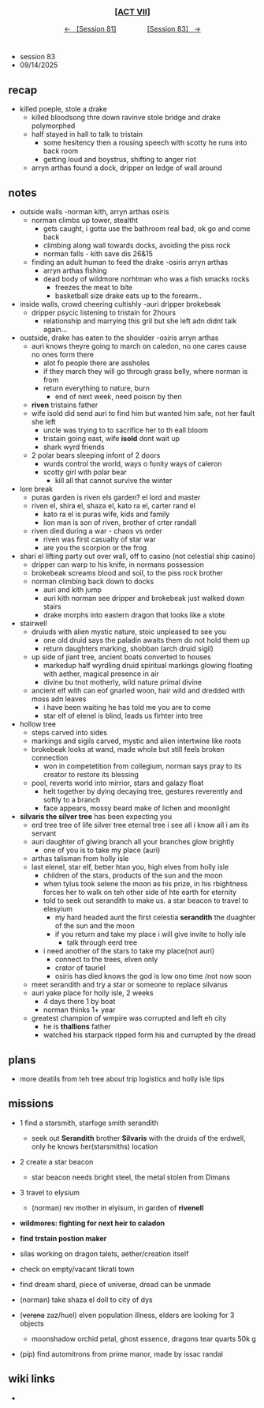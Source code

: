 
<div align="center">
  <h3 align="center"><a href="https://github.com/h-griffin/dnd-notes/blob/main/grimmhaus/act-VII" >[ACT VII]</a></h3>
  <p align="center">
    <a href="https://github.com/h-griffin/dnd-notes/blob/main/grimmhaus/act-VII/24-02-05.md" >&larr; &nbsp; [Session 81]</a>
    &nbsp;&nbsp;&nbsp;&nbsp;&nbsp;&nbsp;&nbsp;&nbsp;&nbsp;&nbsp;&nbsp;&nbsp;&nbsp;&nbsp;
    <a href="https://github.com/h-griffin/dnd-notes/blob/main/grimmhaus/act-VII/25-02-12.md" >[Session 83] &nbsp; &rarr;</a>
  </p>
</div>

#
- session 83
- 09/14/2025

## recap
- killed poeple, stole a drake
    - killed bloodsong thre down ravinve stole bridge and drake polymorphed
    - half stayed in hall to talk to tristain
        - some hesitency then a rousing speech with scotty he runs into back room
        - getting loud and boystrus, shifting to anger riot
    - arryn arthas found a dock, dripper on ledge of wall around

## notes
- outside walls -norman kith, arryn arthas osiris
    - norman climbs up tower, stealtht
        - gets caught, i gotta use the bathroom real bad, ok go and come back
        - climbing along wall towards docks, avoiding the piss rock
        - norman falls - kith save dis 26&15
    - finding an adult human to feed the drake -osiris arryn arthas
        - arryn arthas fishing
        - dead body of wildmore norhtman who was a fish smacks rocks
            - freezes the meat to bite
            - basketball size drake eats up to the forearm..
- inside walls, crowd cheering cultishly -auri dripper brokebeak
    - dripper psycic listening to tristain for 2hours
        - relationship and marrying this gril but she left adn didnt talk again...
- oustside, drake has eaten to the shoulder -osiris arryn arthas
    - auri knows theyre going to march on caledon, no one cares cause no ones form there
        - alot fo people there are assholes
        - if they march they will go through grass belly, where norman is from
        - return everything to nature, burn
            - end of next week, need poison by then
    - **riven** tristains father
    -  wife isold did send auri to find him but wanted him safe, not her fault she left
        - uncle was trying to to sacrifice her to th eall bloom
        - tristain going east, wife **isold** dont wait up
        - shark wyrd friends
    - 2 polar bears sleeping infont of 2 doors
        - wurds control the world, ways o funity ways of caleron
        - scotty girl with polar bear
            - kill all that cannot survive the winter
- lore break
    - puras garden is riven els garden? el lord and master
    - riven el, shira el, shaza el, kato ra el, carter rand el
        - kato ra el is puras wife, kids and family
        - lion man is son of riven, brother of crter randall
    - riven died during a war - chaos vs order
        - riven was first casualty of star war
        - are you the scorpion or the frog
- shari el lifting party out over wall, off to casino (not celestial ship casino)
    - dripper can warp to his knife, in normans possession
    - brokebeak screams blood and soil, to the piss rock brother
    - norman climbing back down to docks
        - auri and kith jump
        - auri kith norman see dripper and brokebeak just walked down stairs
        - drake morphs into eastern dragon that looks like a stote
- stairwell
    - druiuds with alien mystic nature, stoic unpleased to see you
        - one old druid says the paladin awaits them do not hold them up
        - return daughters marking, shobban (arch druid sigil)
    - up side of jiant tree, ancient boats converted to houses
        - markedup half wyrdling druid spiritual markings glowing floating with aether, magical presence in air
        - divine bu tnot motherly, wild nature primal divine
    - ancient elf with can eof gnarled woon, hair wild and dredded with moss adn leaves
        - i have been waiting he has told me you are to come
        - star elf of elenel is blind, leads us firhter into tree
- hollow tree
    - steps carved into sides
    - markings and sigils carved, mystic and alien intertwine like roots
    - brokebeak looks at wand, made whole but still feels broken connection
        - won in competetition from collegium, norman says pray to its creator to restore its blessing
    - pool, reverts world into mirrior, stars and galazy float
        - helt together by dying decaying tree, gestures reverently and softly to a branch
        - face appears, mossy beard make of lichen and moonlight
- **silvaris the silver tree** has been expecting you
    - erd tree tree of life silver tree eternal tree i see all i know all i am its servant
    - auri daughter of glwing branch all your branches glow brightly
        - one of you is to take my place (auri)
    - arthas talisman from holly isle
    - last elenel, star elf, better htan you, high elves from holly isle
        - children of the stars, products of the sun and the moon
        - when tylus took selene the moon as his prize, in his rbightness forces her to walk on teh other side of hte earth for eternity
        - told to seek out serandith to make us. a star beacon to travel to elesyium
            - my hard headed aunt the first celestia **serandith** the duaghter of the sun and the moon
            - if you return and take my place i will give invite to holly isle
                - talk through eerd tree
        - i need another of the stars to take my place(not auri)
            - connect to the trees, elven only
            - crator of tauriel
            - osiris has died knows the god is low ono time /not now soon
    - meet serandith and try a star or someone to replace silvarus
    - auri yake place for holly isle, 2 weeks
        - 4 days there 1 by boat
        - norman thinks 1+ year
    - greatest champion of wmpire was corrupted and left eh city
        - he is **thallions** father
        - watched his starpack ripped form his and currupted by the dread

## plans
- more deatils from teh tree about trip logistics and holly isle tips

## missions
- 1 find a starsmith, starfoge smith serandith
    - seek out **Serandith** brother **Silvaris** with the druids of the erdwell, only he knows her(starsmiths) location
- 2 create a star beacon
    - star beacon needs bright steel, the metal stolen from Dimans
- 3 travel to elysium
    - (norman) rev mother in elyisum, in garden of **rivenell**
- **wildmores: fighting for next heir to caladon**
- **find trstain postion maker**
- silas working on dragon talets, aether/creation itself

- check on empty/vacant tikrati town
- find dream shard, piece of universe, dread can be unmade
- (norman) take shaza el doll to city of dys
- (~~verana~~ zaz/huel) elven population illness, elders are looking for 3 objects
    - moonshadow orchid petal, ghost essence, dragons tear quarts 50k g
- (pip) find automitrons from prime manor, made by issac randal

## wiki links
-  
